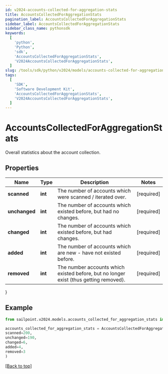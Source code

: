 ```yaml
---
id: v2024-accounts-collected-for-aggregation-stats
title: AccountsCollectedForAggregationStats
pagination_label: AccountsCollectedForAggregationStats
sidebar_label: AccountsCollectedForAggregationStats
sidebar_class_name: pythonsdk
keywords:
  [
    'python',
    'Python',
    'sdk',
    'AccountsCollectedForAggregationStats',
    'V2024AccountsCollectedForAggregationStats',
  ]
slug: /tools/sdk/python/v2024/models/accounts-collected-for-aggregation-stats
tags:
  [
    'SDK',
    'Software Development Kit',
    'AccountsCollectedForAggregationStats',
    'V2024AccountsCollectedForAggregationStats',
  ]
---
```


# AccountsCollectedForAggregationStats

Overall statistics about the account collection.

## Properties

| Name | Type | Description | Notes |
| --- | --- | --- | --- |
| **scanned** | **int** | The number of accounts which were scanned / iterated over. | [required] |
| **unchanged** | **int** | The number of accounts which existed before, but had no changes. | [required] |
| **changed** | **int** | The number of accounts which existed before, but had changes. | [required] |
| **added** | **int** | The number of accounts which are new - have not existed before. | [required] |
| **removed** | **int** | The number accounts which existed before, but no longer exist (thus getting removed). | [required] |

}

## Example

```python
from sailpoint.v2024.models.accounts_collected_for_aggregation_stats import AccountsCollectedForAggregationStats

accounts_collected_for_aggregation_stats = AccountsCollectedForAggregationStats(
scanned=200,
unchanged=190,
changed=6,
added=4,
removed=3
)

```

[[Back to top]](#)
